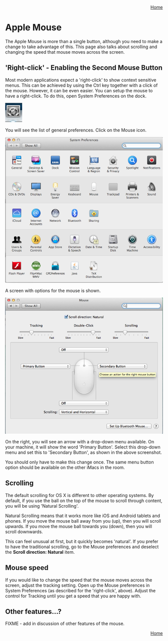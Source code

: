 <p align="right">
<a href="../README.md">Home</a>
</p>

# Apple Mouse
The Apple Mouse is more than a single button, although you need to make a change to take advantage of this. This page also talks about scrolling and changing the speed that mouse moves across the screen. 

## 'Right-click' - Enabling the Second Mouse Button
Most modern applications expect a 'right-click' to show context sensitive menus. This can be achieved by using the Ctrl key together with a click of the mouse. However, it can be even easier. You can setup the mouse to have a right-click. To do this, open System Preferences on the dock.

  ![System Preferences Icon](images/dock-system-preferences.png)

You will see the list of general preferences. Click on the Mouse icon.  

  ![System Preferences](images/system-preferences.png)

A screen with options for the mouse is shown. 

  ![System Preferences](images/system-preferences-mouse.png)

On the right, you will see an arrow with a drop-down menu available. On your machine, it will show the word 'Primary Button'. Select this drop-down menu and set this to 'Secondary Button', as shown in the above screenshot. 

You should only have to make this change once. The same menu button option should be available on the other iMacs in the room. 

## Scrolling 
The default scrolling for OS X is different to other operating systems. By default, if you use the ball on the top of the mouse to scroll through content, you will be using 'Natural Scrolling'. 

Natural Scrolling means that it works more like iOS and Android tablets and phones. If you move the mouse ball away from you (up), then you will scroll upwards. If you move the mouse ball towards you (down), then you will scroll downwards. 

This can feel unusual at first, but it quickly becomes 'natural'. If you prefer to have the traditional scrolling, go to the Mouse preferences and deselect the **Scroll direction: Natural** item. 

## Mouse speed 
If you would like to change the speed that the mouse moves across the screen, adjust the tracking setting. Open up the Mouse preferences in System Preferences (as described for the 'right-click', above). Adjust the control for Tracking until you get a speed that you are happy with. 

## Other features...? 
FIXME - add in discussion of other features of the mouse. 

<p align="right">
<a href="../README.md">Home</a>
</p>